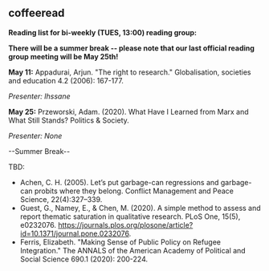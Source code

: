 ## coffeeread

**Reading list for bi-weekly (TUES, 13:00) reading group:**

**There will be a summer break -- please note that our last official reading group meeting will be May 25th!**

**May 11:** Appadurai, Arjun. "The right to research." Globalisation, societies and education 4.2 (2006): 167-177.

*Presenter: Ihssane*

**May 25:** Przeworski, Adam. (2020). What Have I Learned from Marx and What Still Stands? Politics & Society.

*Presenter: None*


--Summer Break--



TBD: 

* Achen, C. H. (2005). Let’s put garbage-can regressions and garbage-can probits where they belong. Conflict Management and Peace Science, 22(4):327–339.
* Guest, G., Namey, E., & Chen, M. (2020). A simple method to assess and report thematic saturation in qualitative research. PLoS One, 15(5), e0232076. https://journals.plos.org/plosone/article?id=10.1371/journal.pone.0232076.
* Ferris, Elizabeth. "Making Sense of Public Policy on Refugee Integration." The ANNALS of the American Academy of Political and Social Science 690.1 (2020): 200-224.
